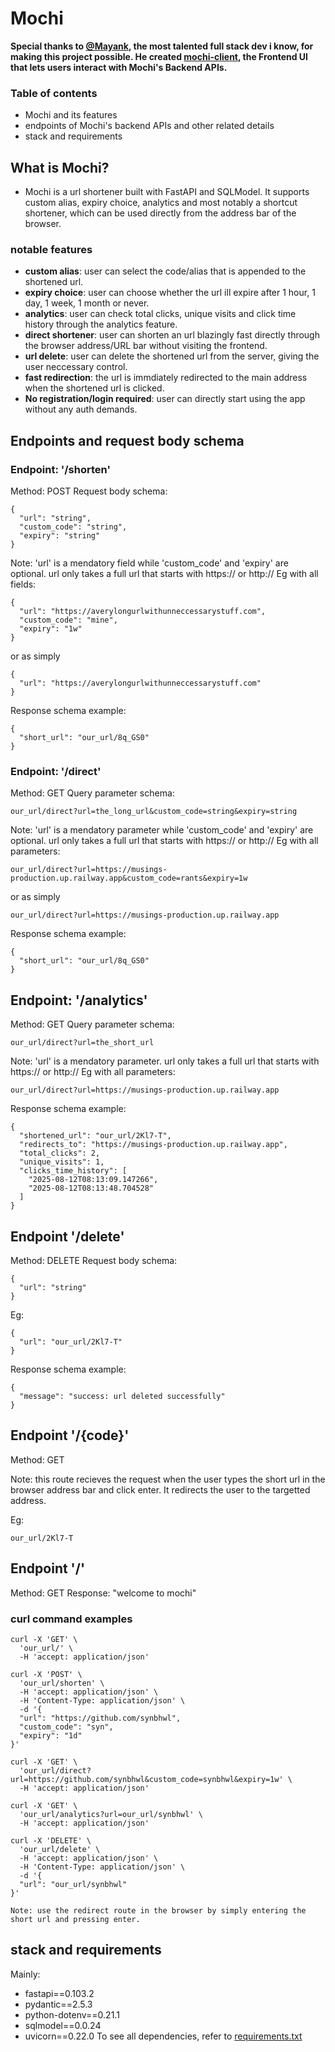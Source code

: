 # Mochi

**Special thanks to [@Mayank](https://github.com/MAYANK-T0MAR), the most talented full stack dev i know, for making this project possible. He created [mochi-client](https://github.com/MAYANK-T0MAR/mochi-client), the Frontend UI that lets users interact with Mochi's Backend APIs.**

### Table of contents
- Mochi and its features
- endpoints of Mochi's backend APIs and other related details
- stack and requirements

## What is Mochi?
- Mochi is a url shortener built with FastAPI and SQLModel. It supports custom alias, expiry choice, analytics and most notably a shortcut shortener, which can be used directly from the address bar of the browser.

### notable features
- **custom alias**: user can select the code/alias that is appended to the shortened url.
- **expiry choice**: user can choose whether the url ill expire after 1 hour, 1 day, 1 week, 1 month or never. 
- **analytics**: user can check total clicks, unique visits and click time history through the analytics feature.
- **direct shortener**: user can shorten an url blazingly fast directly through the browser address/URL bar without visiting the frontend.
- **url delete**: user can delete the shortened url from the server, giving the user neccessary control.
- **fast redirection**: the url is immdiately redirected to the main address when the shortened url is clicked.
- **No registration/login required**: user can directly start using the app without any auth demands.

## Endpoints and request body schema

### Endpoint: '/shorten'
Method: POST
Request body schema:
```
{
  "url": "string",
  "custom_code": "string",
  "expiry": "string"
}
```
Note: 'url' is a mendatory field while 'custom_code' and 'expiry' are optional. url only takes a full url that starts with https:// or http://
Eg with all fields:
```
{
  "url": "https://averylongurlwithunneccessarystuff.com",
  "custom_code": "mine",
  "expiry": "1w"
}
```
or as simply
```
{
  "url": "https://averylongurlwithunneccessarystuff.com"
}
```
Response schema example:
```
{
  "short_url": "our_url/8q_GS0"
}
```

### Endpoint: '/direct'
Method: GET
Query parameter schema:
```
our_url/direct?url=the_long_url&custom_code=string&expiry=string
```
Note: 'url' is a mendatory parameter while 'custom_code' and 'expiry' are optional. url only takes a full url that starts with https:// or http://
Eg with all parameters:
```
our_url/direct?url=https://musings-production.up.railway.app&custom_code=rants&expiry=1w
```
or as simply
```
our_url/direct?url=https://musings-production.up.railway.app
```
Response schema example:
```
{
  "short_url": "our_url/8q_GS0"
}
```

## Endpoint: '/analytics'
Method: GET
Query parameter schema:
```
our_url/direct?url=the_short_url
```
Note: 'url' is a mendatory parameter. url only takes a full url that starts with https:// or http://
Eg with all parameters:
```
our_url/direct?url=https://musings-production.up.railway.app
```
Response schema example:
```
{
  "shortened_url": "our_url/2Kl7-T",
  "redirects_to": "https://musings-production.up.railway.app",
  "total_clicks": 2,
  "unique_visits": 1,
  "clicks_time_history": [
    "2025-08-12T08:13:09.147266",
    "2025-08-12T08:13:48.704528"
  ]
}
```

## Endpoint '/delete'
Method: DELETE
Request body schema:
```
{
  "url": "string"
}
```
Eg:
```
{
  "url": "our_url/2Kl7-T"
}
```
Response schema example:
```
{
  "message": "success: url deleted successfully"
}
```

## Endpoint '/{code}'
Method: GET

Note: this route recieves the request when the user types the short url in the browser address bar and click enter. It redirects the user to the targetted address.

Eg:
```
our_url/2Kl7-T
```

## Endpoint '/'
Method: GET
Response: "welcome to mochi"

### curl command examples
```
curl -X 'GET' \
  'our_url/' \
  -H 'accept: application/json'

curl -X 'POST' \
  'our_url/shorten' \
  -H 'accept: application/json' \
  -H 'Content-Type: application/json' \
  -d '{
  "url": "https://github.com/synbhwl",
  "custom_code": "syn",
  "expiry": "1d"
}'

curl -X 'GET' \
  'our_url/direct?url=https://github.com/synbhwl&custom_code=synbhwl&expiry=1w' \
  -H 'accept: application/json'

curl -X 'GET' \
  'our_url/analytics?url=our_url/synbhwl' \
  -H 'accept: application/json'

curl -X 'DELETE' \
  'our_url/delete' \
  -H 'accept: application/json' \
  -H 'Content-Type: application/json' \
  -d '{
  "url": "our_url/synbhwl"
}'

Note: use the redirect route in the browser by simply entering the short url and pressing enter.
```

## stack and requirements
Mainly:
- fastapi==0.103.2
- pydantic==2.5.3
- python-dotenv==0.21.1
- sqlmodel==0.0.24
- uvicorn==0.22.0
To see all dependencies, refer to [requirements.txt](https://github.com/synbhwl/mochi/blob/main/requirements.txt)
